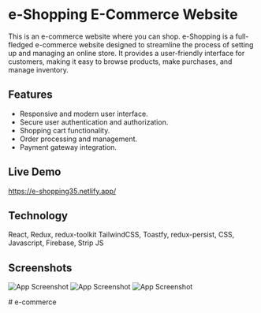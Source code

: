
# e-Shopping E-Commerce Website

This is an e-commerce website where you can shop. e-Shopping is a full-fledged e-commerce website designed to streamline the process of setting up and managing an online store. It provides a user-friendly interface for customers, making it easy to browse products, make purchases, and manage inventory.


## Features

- Responsive and modern user interface.
- Secure user authentication and authorization.
- Shopping cart functionality.
- Order processing and management.
- Payment gateway integration.


## Live Demo

https://e-shopping35.netlify.app/


## Technology

React, Redux, redux-toolkit TailwindCSS, Toastfy, redux-persist, CSS, Javascript,  Firebase, Strip JS

## Screenshots

![App Screenshot](https://i.postimg.cc/0yQTQHXB/eecomerce.png)
![App Screenshot](https://i.postimg.cc/c4DzVB1M/eecomerce-2.png)
![App Screenshot](https://i.postimg.cc/rwBfkhBW/eecomerce-3.png)






#   e - c o m m e r c e 
 
 
